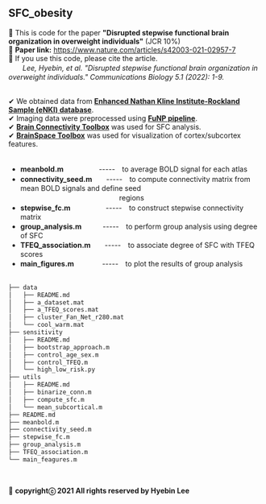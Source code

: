 ## SFC_obesity ##
:large_blue_diamond: This is code for the paper **"Disrupted stepwise functional brain organization in overweight individuals"** (JCR 10%)<br />
:large_blue_diamond: **Paper link:** https://www.nature.com/articles/s42003-021-02957-7<br />
:large_blue_diamond: If you use this code, please cite the article.<br />
　　*Lee, Hyebin, et al. "Disrupted stepwise functional brain organization in overweight individuals." Communications Biology 5.1 (2022): 1-9.*<br /><br />

✔ We obtained data from **[Enhanced Nathan Kline Institute-Rockland Sample (eNKI) database](http://fcon_1000.projects.nitrc.org/indi/enhanced/access.html)**.<br />
✔ Imaging data were preprocessed using **[FuNP pipeline](https://gitlab.com/by9433/funp)**.<br />
✔ **[Brain Connectivity Toolbox](https://sites.google.com/site/bctnet/)** was used for SFC analysis.<br />
✔ **[BrainSpace Toolbox](https://brainspace.readthedocs.io/en/latest/#)** was used for visualization of cortex/subcortex features.<br /><br />

- **meanbold.m**　　　　　-----　to average BOLD signal for each atlas<br />
- **connectivity_seed.m**　　-----　to compute connectivity matrix from mean BOLD signals and define seed
　　　　　　　　　　　　　　regions<br />
- **stepwise_fc.m**　　　　　-----　to construct stepwise connectivity matrix<br />
- **group_analysis.m**　　　-----　to perform group analysis using degree of SFC<br />
- **TFEQ_association.m**　　-----　to associate degree of SFC with TFEQ scores<br />
- **main_figures.m**　　　　-----　to plot the results of group analysis<br /><br />

```bash
├── data
│   ├── README.md
│   ├── a_dataset.mat
│   ├── a_TFEQ_scores.mat
│   ├── cluster_Fan_Net_r280.mat
│   └── cool_warm.mat
├── sensitivity
│   ├── README.md
│   ├── bootstrap_approach.m
│   ├── control_age_sex.m
│   ├── control_TFEQ.m
│   └── high_low_risk.py
├── utils
│   ├── README.md
│   ├── binarize_conn.m
│   ├── compute_sfc.m
│   └── mean_subcortical.m
├── README.md
├── meanbold.m
├── connectivity_seed.m
├── stepwise_fc.m
├── group_analysis.m
├── TFEQ_association.m
└── main_feagures.m
```
<br />

:pushpin: **copyrightⓒ 2021 All rights reserved by Hyebin Lee<br /><br />**
